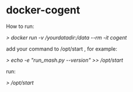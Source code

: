 # docker-cogent

How to run:

*> docker run -v /yourdatadir:/data --rm -it cogent*

add your command to /opt/start , for example:

*> echo -e "run_mash.py --version" >> /opt/start*

run:

*> /opt/start*

